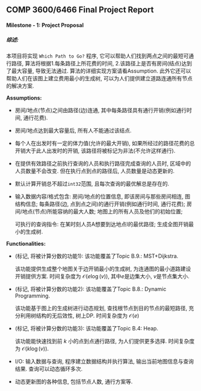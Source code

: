 ## COMP 3600/6466 Final Project Report

#### Milestone - 1: Project Proposal

##### 综述:

本项目将实现 `Which Path to Go?` 程序, 它可以帮助人们找到两点之间的最短可通行路径, 算法将根据1.每条路径上所花费的时间, 2.该路径上是否有房间(结点)达到了最大容量, 导致无法通过. 算法的详细实现方案请看Assumption. 此外它还可以帮助人们在该图上建立费用最小的生成树, 可以为人们提供建立道路连通所有节点的解决方案.

**Assumptions:**

+ 房间/地点(节点)之间由路径(边)连通, 其中每条路径具有通行开销(例如通行时间, 通行花费).

+ 房间/地点达到最大容量后, 所有人不能通过该结点.

+ 每个人在出发时有一定的体力值(允许的最大开销), 如果所经过的路径花费的总开销大于此人出发时的开销, 该路径将被标记为非法(不允许这样通行).

+ 在提供有效路径之前执行查询的人员和执行路径完成查询的人员时, 区域中的人员数量不会改变. 但在执行点到点的路径后, 人员数量是动态更新的.

+ 默认计算开销总不超过`int32`范围, 且每次查询的最优解总是存在的.

+ 输入数据内容/格式包含: 房间/地点的位置信息, 即该房间与那些房间相连, 图结构信息; 每条路径(边, 点到点之间)的通行开销(例如通行时间, 通行花费); 房间/地点(节点)所能容纳的最大人数; 地图上的所有人员及他们的初始位置;

  可执行的查询指令: 在某时刻人员A想要到达地点I的最优路径; 生成全图开销最小的生成树.

**Functionalities:**

+ (标记, 将被计算分数的功能1): 该功能覆盖了Topic B.9.: MST+Dijkstra.

  该功能提供生成整个地图关于边开销最小的生成树, 为连通图的最小道路建设开销提供方案. 时间复杂度为 $\mathcal{O} (e \log(v))$, 其中$e$是边集大小, $v$是节点集大小.

+ (标记, 将被计算分数的功能2): 该功能覆盖了Topic B.8.: Dynamic Programming.

  该功能基于图上的生成树进行动态规划, 查找根节点到目的节点的最短路径, 充分利用树结构的无后效性, 树上DP. 时间复杂度为 $\mathcal{O}(e)$

+ (标记, 将被计算分数的功能3): 该功能覆盖了Topic B.4: Heap.

  该功能能快速找到前 $k$ 小的点到点通行路径, 为人们提供更多选择. 时间复杂度为 $\mathcal{O} (k \log(v))$.

+ I/O: 输入数据与查询, 程序建立数据结构并执行算法, 输出当前地图信息与查询结果. 查询可以动态循环多次.

+ 动态更新图的各种信息, 包括节点人数, 通行方案等.